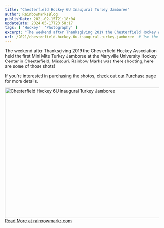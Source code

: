 ```yaml
---
title: "Chesterfield Hockey 6U Inaugural Turkey Jamboree"
author: RainbowMarksBlog
publishDate: 2021-02-15T21:18:04
updateDate: 2024-05-17T23:58:17
tags: [ 'Hockey', 'Photography' ]
excerpt: "The weekend after Thanksgiving 2019 the Chesterfield Hockey Association held the first Mini Mite Turkey Jamboree at the Maryville University Hockey Center in Chesterfield, Missouri. Rainbow Marks was there shooting, here are some of those shots!   "
url: /2021/chesterfield-hockey-6u-inaugural-turkey-jamboree  # Use the generated URL with year
---
```

<p>The weekend after Thanksgiving 2019 the Chesterfield Hockey Association held the first Mini Mite Turkey Jamboree at the Maryville University Hockey Center in Chesterfield, Missouri. Rainbow Marks was there shooting, here are some of those shots!</p>  <p>If you&#39;re interested in purchasing the photos, <a href="https://rainbowmarks.com/purchase/">check out our Purchase page for more details.</a></p>  <div class="d-flex justify-content-center"><a data-flickr-embed="true" data-footer="true" data-header="true" href="https://www.flickr.com/photos/chammond/albums/72157712272770856" title="Chesterfield Hockey 6U Inaugural Turkey Jamboree"><img alt="Chesterfield Hockey 6U Inaugural Turkey Jamboree" height="427" src="https://live.staticflickr.com/65535/49240618103_59fab103f6_z.jpg" style="float: left;" width="640" /></a> <script async src="//embedr.flickr.com/assets/client-code.js" charset="utf-8"></script></div>  <p><a href="https://rainbowmarks.com/Events/2019/12/chesterfield-hockey-6u-inaugural-turkey-jamboree">Read More at rainbowmarks.com</a></p> 
